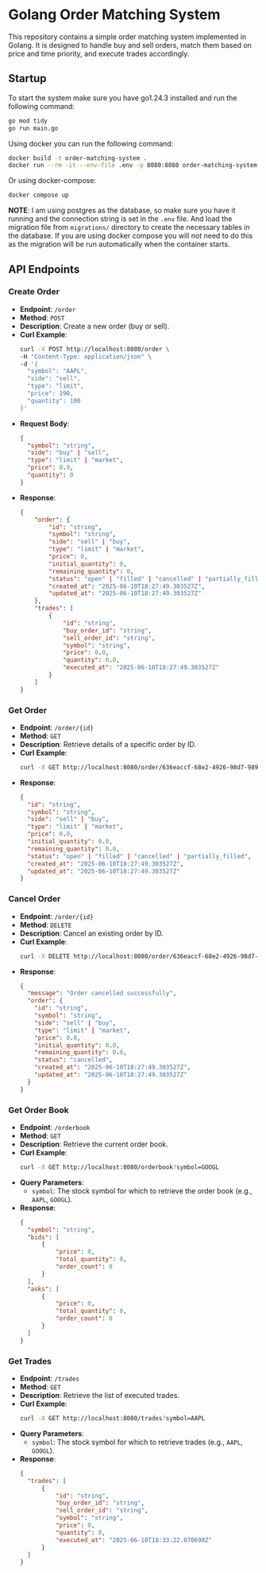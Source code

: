# Golang Order Matching System
This repository contains a simple order matching system implemented in Golang. It is designed to handle buy and sell orders, match them based on price and time priority, and execute trades accordingly.

## Startup

To start the system make sure you have go1.24.3 installed and run the following command:

```bash
go mod tidy
go run main.go
```

Using docker you can run the following command:

```bash
docker build -t order-matching-system .
docker run --rm -it --env-file .env -p 8080:8080 order-matching-system
```

Or using docker-compose:

```bash
docker compose up
```

**NOTE**: I am using postgres as the database, so make sure you have it running and the connection string is set in the `.env` file. And load the migration file from `migrations/` directory to create the necessary tables in the database. If you are using docker compose you will not need to do this as the migration will be run automatically when the container starts.

## API Endpoints
### Create Order
- **Endpoint**: `/order`
- **Method**: `POST`
- **Description**: Create a new order (buy or sell).
- **Curl Example**:
  ```bash
  curl -X POST http://localhost:8080/order \
  -H "Content-Type: application/json" \
  -d '{
    "symbol": "AAPL",
    "side": "sell",
    "type": "limit",
    "price": 190,
    "quantity": 100
  }'
  ```
- **Request Body**:
  ```json
  {
    "symbol": "string",
    "side": "buy" | "sell",
    "type": "limit" | "market",
    "price": 0.0,
    "quantity": 0
  }
  ```
- **Response**:
    ```json
    {
        "order": {
            "id": "string",
            "symbol": "string",
            "side": "sell" | "buy",
            "type": "limit" | "market",
            "price": 0,
            "initial_quantity": 0,
            "remaining_quantity": 0,
            "status": "open" | "filled" | "cancelled" | "partially_filled",
            "created_at": "2025-06-10T18:27:49.303527Z",
            "updated_at": "2025-06-10T18:27:49.303527Z"
        },
        "trades": [
            {
                "id": "string",
                "buy_order_id": "string",
                "sell_order_id": "string",
                "symbol": "string",
                "price": 0.0,
                "quantity": 0.0,
                "executed_at": "2025-06-10T18:27:49.303527Z"
            }
        ]
    }
    ```

###  Get Order
- **Endpoint**: `/order/{id}`
- **Method**: `GET`
- **Description**: Retrieve details of a specific order by ID.
- **Curl Example**:
  ```bash
  curl -X GET http://localhost:8080/order/636eaccf-68e2-4926-98d7-9897a9bc92b3
  ```
- **Response**:
  ```json
  {
    "id": "string",
    "symbol": "string",
    "side": "sell" | "buy",
    "type": "limit" | "market",
    "price": 0.0,
    "initial_quantity": 0.0,
    "remaining_quantity": 0.0,
    "status": "open" | "filled" | "cancelled" | "partially_filled",
    "created_at": "2025-06-10T18:27:49.303527Z",
    "updated_at": "2025-06-10T18:27:49.303527Z"
  }
  ```

### Cancel Order
- **Endpoint**: `/order/{id}`
- **Method**: `DELETE`
- **Description**: Cancel an existing order by ID.
- **Curl Example**:
  ```bash
  curl -X DELETE http://localhost:8080/order/636eaccf-68e2-4926-98d7-9897a9bc92b3
  ```
- **Response**:
  ```json
  {
    "message": "Order cancelled successfully",
    "order": {
      "id": "string",
      "symbol": "string",
      "side": "sell" | "buy",
      "type": "limit" | "market",
      "price": 0.0,
      "initial_quantity": 0.0,
      "remaining_quantity": 0.0,
      "status": "cancelled",
      "created_at": "2025-06-10T18:27:49.303527Z",
      "updated_at": "2025-06-10T18:27:49.303527Z"
    }
  }
  ```

### Get Order Book
- **Endpoint**: `/orderbook`
- **Method**: `GET`
- **Description**: Retrieve the current order book.
- **Curl Example**:
  ```bash
  curl -X GET http://localhost:8080/orderbook?symbol=GOOGL
  ```
- **Query Parameters**:
    - `symbol`: The stock symbol for which to retrieve the order book (e.g., `AAPL`, `GOOGL`).
- **Response**:
  ```json
  {
    "symbol": "string",
    "bids": [
        {
            "price": 0,
            "total_quantity": 0,
            "order_count": 0
        }
    ],
    "asks": [
        {
            "price": 0,
            "total_quantity": 0,
            "order_count": 0
        }
    ]
  }
  ```
### Get Trades
- **Endpoint**: `/trades`
- **Method**: `GET`
- **Description**: Retrieve the list of executed trades.
- **Curl Example**:
  ```bash
  curl -X GET http://localhost:8080/trades?symbol=AAPL
  ```
- **Query Parameters**:
    - `symbol`: The stock symbol for which to retrieve trades (e.g., `AAPL`, `GOOGL`).
- **Response**:
  ```json
  {
    "trades": [
        {
            "id": "string",
            "buy_order_id": "string",
            "sell_order_id": "string",
            "symbol": "string",
            "price": 0,
            "quantity": 0,
            "executed_at": "2025-06-10T18:33:22.070698Z"
        }
    ]
  }
  ```